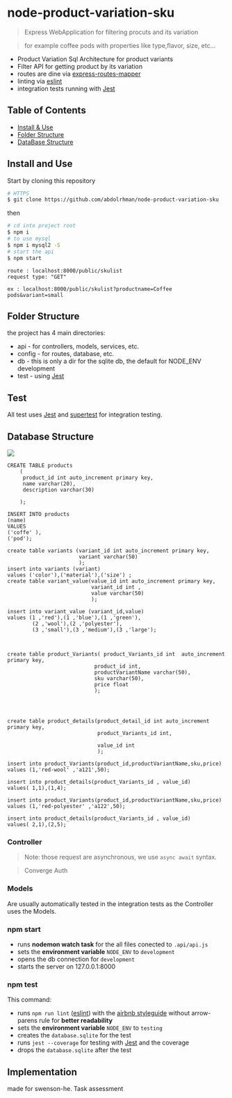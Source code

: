 #   node-product-variation-sku


> Express WebApplication for filtering procuts and its variation

> for example coffee pods with properties like type,flavor, size, etc...

- Product Variation Sql Architecture for product variants
- Filter API  for getting product by its variation
- routes are dine  via [express-routes-mapper](https://github.com/aichbauer/express-routes-mapper)
- linting via [eslint](https://github.com/eslint/eslint)
- integration tests running with [Jest](https://github.com/facebook/jest)

## Table of Contents

- [Install & Use](#install-and-use)
- [Folder Structure](#folder-structure)
- [DataBase Structure](#database-structure)
## Install and Use

Start by cloning this repository

```sh
# HTTPS
$ git clone https://github.com/abdolrhman/node-product-variation-sku
```

then 

```sh
# cd into project root
$ npm i
# to use mysql
$ npm i mysql2 -S
# start the api
$ npm start
```


```$xslt
route : localhost:8000/public/skulist    
request type: "GET"

ex : localhost:8000/public/skulist?productname=Coffee pods&variant=small

```

## Folder Structure

the project has 4 main directories:

- api - for controllers, models, services, etc.
- config - for routes, database, etc.
- db - this is only a dir for the sqlite db, the default for NODE_ENV development
- test - using [Jest](https://github.com/facebook/jest)


## Test

All test  uses [Jest](https://github.com/facebook/jest) and [supertest](https://github.com/visionmedia/superagent) for integration testing.


## Database Structure

![](https://i.stack.imgur.com/YSOSk.png)

```
CREATE TABLE products 
    (
     product_id int auto_increment primary key, 
     name varchar(20), 
     description varchar(30)

    );

INSERT INTO products
(name)
VALUES
('coffe' ),
('pod');

create table variants (variant_id int auto_increment primary key,
                       variant varchar(50)
                       );
insert into variants (variant)
values ('color'),('material'),('size') ;   
create table variant_value(value_id int auto_increment primary key, 
                           variant_id int ,
                           value varchar(50)
                           );

insert into variant_value (variant_id,value)
values (1 ,'red'),(1 ,'blue'),(1 ,'green'),
        (2 ,'wool'),(2 ,'polyester'),
        (3 ,'small'),(3 ,'medium'),(3 ,'large');



create table product_Variants( product_Variants_id int  auto_increment primary key,
                            product_id int,
                            productVariantName varchar(50),
                            sku varchar(50),
                            price float
                            );




create table product_details(product_detail_id int auto_increment primary key,
                             product_Variants_id int,

                             value_id int
                             );

insert into product_Variants(product_id,productVariantName,sku,price)
values (1,'red-wool' ,'a121',50);

insert into product_details(product_Variants_id , value_id)
values( 1,1),(1,4);

insert into product_Variants(product_id,productVariantName,sku,price)
values (1,'red-polyester' ,'a122',50);

insert into product_details(product_Variants_id , value_id)
values( 2,1),(2,5);
```

### Controller

> Note: those request are asynchronous, we use `async await` syntax.

>Converge Auth


### Models

Are usually automatically tested in the integration tests as the Controller uses the Models.


### npm start

- runs **nodemon watch task** for the all files conected to `.api/api.js`
- sets the **environment variable** `NODE_ENV` to `development`
- opens the db connection for `development`
- starts the server on 127.0.0.1:8000

### npm test

This command:

- runs `npm run lint` ([eslint](http://eslint.org/)) with the [airbnb styleguide](https://github.com/airbnb/javascript) without arrow-parens rule for **better readability**
- sets the **environment variable** `NODE_ENV` to `testing`
- creates the `database.sqlite` for the test
- runs `jest --coverage` for testing with [Jest](https://github.com/facebook/jest) and the coverage
- drops the `database.sqlite` after the test


## Implementation 
made for swenson-he. Task assessment
